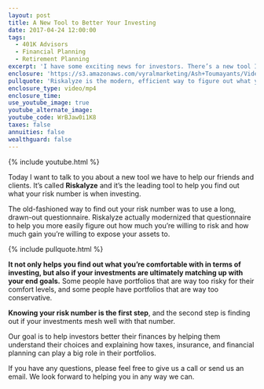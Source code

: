 ```yaml
---
layout: post
title: A New Tool to Better Your Investing
date: 2017-04-24 12:00:00
tags:
  - 401K Advisors
  - Financial Planning
  - Retirement Planning
excerpt: 'I have some exciting news for investors. There’s a new tool I want to tell you about called Riskalyze. It’s the modern, efficient way to figure out what your risk number is and enhance your financial portfolio. If you’re an investor, you need to find out if your portfolio is too risky or conservative. To find out how Riskalyze can reshape your investing goals, watch this short video.'
enclosure: 'https://s3.amazonaws.com/vyralmarketing/Ash+Toumayants/Videos/2017/A+New+Tool+to+Better+Your+Investing.mp4'
pullquote: 'Riskalyze is the modern, efficient way to figure out what your risk number is.'
enclosure_type: video/mp4
enclosure_time:
use_youtube_image: true
youtube_alternate_image:
youtube_code: WrBJaw0i1K8
taxes: false
annuities: false
wealthguard: false
---
```



{% include youtube.html %}

Today I want to talk to you about a new tool we have to help our friends and clients. It’s called **Riskalyze** and it’s the leading tool to help you find out what your risk number is when investing.

The old-fashioned way to find out your risk number was to use a long, drawn-out questionnaire. Riskalyze actually modernized that questionnaire to help you more easily figure out how much you’re willing to risk and how much gain you’re willing to expose your assets to.

{% include pullquote.html %}

**It not only helps you find out what you’re comfortable with in terms of investing, but also if your investments are ultimately matching up with your end goals.** Some people have portfolios that are way too risky for their comfort levels, and some people have portfolios that are way too conservative.

**Knowing your risk number is the first step**, and the second step is finding out if your investments mesh well with that number.

Our goal is to help investors better their finances by helping them understand their choices and explaining how taxes, insurance, and financial planning can play a big role in their portfolios.

If you have any questions, please feel free to give us a call or send us an email. We look forward to helping you in any way we can.